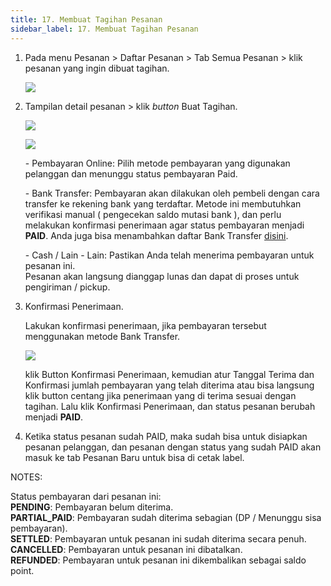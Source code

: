 ```yaml
---
title: 17. Membuat Tagihan Pesanan
sidebar_label: 17. Membuat Tagihan Pesanan
---
```

1. P﻿ada menu Pesanan > Daftar Pesanan > Tab Semua Pesanan > klik pesanan yang ingin dibuat tagihan.

   ![](/img/17.-status-pesanan-draft.png)
2. Tampilan detail pesanan > klik *button* Buat Tagihan.

   ![](/img/17.1-buat-tagihan-pesanan.png)

   ![](/img/17.2-buat-tagihan-tampilan-ketika-klik-buat-tagihan.png)

   \-﻿ Pembayaran Online: Pilih metode pembayaran yang digunakan pelanggan dan menunggu status pembayaran Paid.

   \-﻿ Bank Transfer: Pembayaran akan dilakukan oleh pembeli dengan cara transfer ke rekening bank yang terdaftar. Metode ini membutuhkan verifikasi manual ( pengecekan saldo mutasi bank ), dan perlu melakukan konfirmasi penerimaan agar status pembayaran menjadi **PAID**. Anda juga bisa menambahkan daftar Bank Transfer [disini](https://onee.netlify.app/dashboard/rekening-bank).

   \-﻿ Cash / Lain - Lain: Pastikan Anda telah menerima pembayaran untuk pesanan ini.\
      Pesanan akan langsung dianggap lunas dan dapat di proses untuk pengiriman / pickup.
3. K﻿onfirmasi Penerimaan.

   L﻿akukan konfirmasi penerimaan, jika pembayaran tersebut menggunakan metode Bank Transfer.

   ![](/img/16.-konfirmasi-penerimaan.png)

   k﻿lik Button Konfirmasi Penerimaan, kemudian atur Tanggal Terima dan Konfirmasi jumlah pembayaran yang telah diterima atau bisa langsung klik button centang jika penerimaan yang di terima sesuai dengan tagihan. Lalu klik Konfirmasi Penerimaan, dan status pesanan berubah menjadi **PAID**.
4. K﻿etika status pesanan sudah PAID, maka sudah bisa untuk disiapkan pesanan pelanggan, dan pesanan dengan status yang sudah PAID akan masuk ke tab Pesanan Baru untuk bisa di cetak label.

N﻿OTES: 

Status pembayaran dari pesanan ini:\
**PENDING**: Pembayaran belum diterima.\
**PARTIAL_PAID**: Pembayaran sudah diterima sebagian (DP / Menunggu sisa pembayaran).\
**SETTLED**: Pembayaran untuk pesanan ini sudah diterima secara penuh.\
**CANCELLED**: Pembayaran untuk pesanan ini dibatalkan.\
**REFUNDED**: Pembayaran untuk pesanan ini dikembalikan sebagai saldo point.
